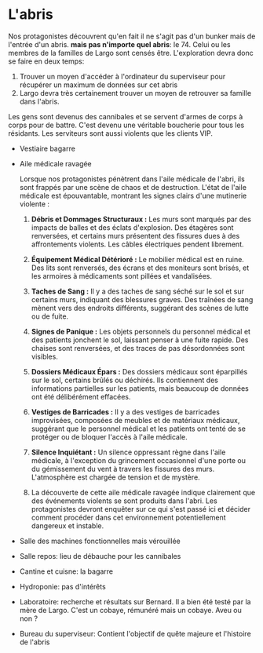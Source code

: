 # L'abris

Nos protagonistes découvrent qu'en fait il ne s'agit pas d'un bunker mais de l'entrée d'un abris. __mais pas n'importe quel abris__: le 74. Celui ou les membres de la familles de Largo sont censés être.
L'exploration devra donc se faire en deux temps:

1. Trouver un moyen d'accéder à l'ordinateur du superviseur pour récupérer un maximum de données sur cet abris
1. Largo devra très certainement trouver un moyen de retrouver sa famille dans l'abris. 

Les gens sont devenus des cannibales et se servent d'armes de corps à corps pour de battre.
C'est devenu une véritable boucherie pour tous les résidants. Les serviteurs sont aussi violents que les clients VIP. 

* Vestiaire bagarre
* Aile médicale ravagée 
    
    Lorsque nos protagonistes pénètrent dans l'aile médicale de l'abri, ils sont frappés par une scène de chaos et de destruction. L'état de l'aile médicale est épouvantable, montrant les signes clairs d'une mutinerie violente :

    1. **Débris et Dommages Structuraux :** Les murs sont marqués par des impacts de balles et des éclats d'explosion. Des étagères sont renversées, et certains murs présentent des fissures dues à des affrontements violents. Les câbles électriques pendent librement.

    2. **Équipement Médical Détérioré :** Le mobilier médical est en ruine. Des lits sont renversés, des écrans et des moniteurs sont brisés, et les armoires à médicaments sont pillées et vandalisées.

    3. **Taches de Sang :** Il y a des taches de sang séché sur le sol et sur certains murs, indiquant des blessures graves. Des traînées de sang mènent vers des endroits différents, suggérant des scènes de lutte ou de fuite.

    4. **Signes de Panique :** Les objets personnels du personnel médical et des patients jonchent le sol, laissant penser à une fuite rapide. Des chaises sont renversées, et des traces de pas désordonnées sont visibles.

    5. **Dossiers Médicaux Épars :** Des dossiers médicaux sont éparpillés sur le sol, certains brûlés ou déchirés. Ils contiennent des informations partielles sur les patients, mais beaucoup de données ont été délibérément effacées.

    6. **Vestiges de Barricades :** Il y a des vestiges de barricades improvisées, composées de meubles et de matériaux médicaux, suggérant que le personnel médical et les patients ont tenté de se protéger ou de bloquer l'accès à l'aile médicale.

    7. **Silence Inquiétant :** Un silence oppressant règne dans l'aile médicale, à l'exception du grincement occasionnel d'une porte ou du gémissement du vent à travers les fissures des murs. L'atmosphère est chargée de tension et de mystère.

    8. La découverte de cette aile médicale ravagée indique clairement que des événements violents se sont produits dans l'abri. Les protagonistes devront enquêter sur ce qui s'est passé ici et décider comment procéder dans cet environnement potentiellement dangereux et instable.

* Salle des machines fonctionnelles mais vérouillée
* Salle repos: lieu de débauche pour les cannibales
* Cantine et cuisne: la bagarre
* Hydroponie: pas d'intérêts
* Laboratoire: recherche et résultats sur Bernard. Il a bien été testé par la mère de Largo. C'est un cobaye, rémunéré mais un cobaye. Aveu ou non ? 
* Bureau du superviseur:  Contient l'objectif de quête majeure et l'histoire de l'abris